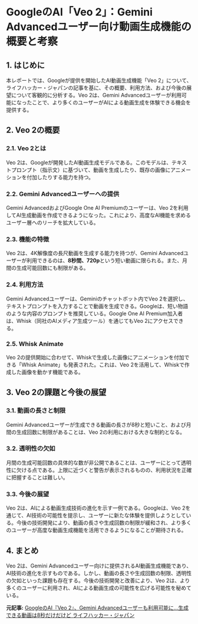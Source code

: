 # GoogleのAI「Veo 2」：Gemini Advancedユーザー向け動画生成機能の概要と考察

## 1. はじめに

本レポートでは、Googleが提供を開始したAI動画生成機能「Veo 2」について、ライフハッカー・ジャパンの記事を基に、その概要、利用方法、および今後の展望について客観的に分析する。Veo 2は、Gemini Advancedユーザーが利用可能になったことで、より多くのユーザーがAIによる動画生成を体験できる機会を提供する。

## 2. Veo 2の概要

### 2.1. Veo 2とは

Veo 2は、Googleが開発したAI動画生成モデルである。このモデルは、テキストプロンプト（指示文）に基づいて、動画を生成したり、既存の画像にアニメーションを付加したりする能力を持つ。

### 2.2. Gemini Advancedユーザーへの提供

Gemini AdvancedおよびGoogle One AI Premiumのユーザーは、Veo 2を利用してAI生成動画を作成できるようになった。これにより、高度なAI機能を求めるユーザー層へのリーチを拡大している。

### 2.3. 機能の特徴

Veo 2は、4K解像度の長尺動画を生成する能力を持つが、Gemini Advancedユーザーが利用できるのは、**8秒間、720p**という短い動画に限られる。また、月間の生成可能回数にも制限がある。

### 2.4. 利用方法

Gemini Advancedユーザーは、Geminiのチャットボット内でVeo 2を選択し、テキストプロンプトを入力することで動画を生成できる。Googleは、短い物語のような内容のプロンプトを推奨している。Google One AI Premium加入者は、Whisk（同社のAIメディア生成ツール）を通じてもVeo 2にアクセスできる。

### 2.5. Whisk Animate

Veo 2の提供開始に合わせて、Whiskで生成した画像にアニメーションを付加できる「Whisk Animate」も発表された。これは、Veo 2を活用して、Whiskで作成した画像を動かす機能である。

## 3. Veo 2の課題と今後の展望

### 3.1. 動画の長さと制限

Gemini Advancedユーザーが生成できる動画の長さが8秒と短いこと、および月間の生成回数に制限があることは、Veo 2の利用における大きな制約となる。

### 3.2. 透明性の欠如

月間の生成可能回数の具体的な数が非公開であることは、ユーザーにとって透明性に欠ける点である。上限に近づくと警告が表示されるものの、利用状況を正確に把握することは難しい。

### 3.3. 今後の展望

Veo 2は、AIによる動画生成技術の進化を示す一例である。Googleは、Veo 2を通じて、AI技術の可能性を提示し、ユーザーに新たな体験を提供しようとしている。今後の技術開発により、動画の長さや生成回数の制限が緩和され、より多くのユーザーが高度な動画生成機能を活用できるようになることが期待される。

## 4. まとめ

Veo 2は、Gemini Advancedユーザー向けに提供されるAI動画生成機能であり、AI技術の進化を示すものである。しかし、動画の長さや生成回数の制限、透明性の欠如といった課題も存在する。今後の技術開発と改善により、Veo 2は、より多くのユーザーに利用され、AIによる動画生成の可能性を広げる可能性を秘めている。


**元記事:** [GoogleのAI『Veo 2』、Gemini Advancedユーザーも利用可能に…生成できる動画は8秒だけだけど ライフハッカー・ジャパン](https://www.lifehacker.jp/article/2504-googles-veo-2-ai-video-model-now-available-for-gemini-advanced-users/)